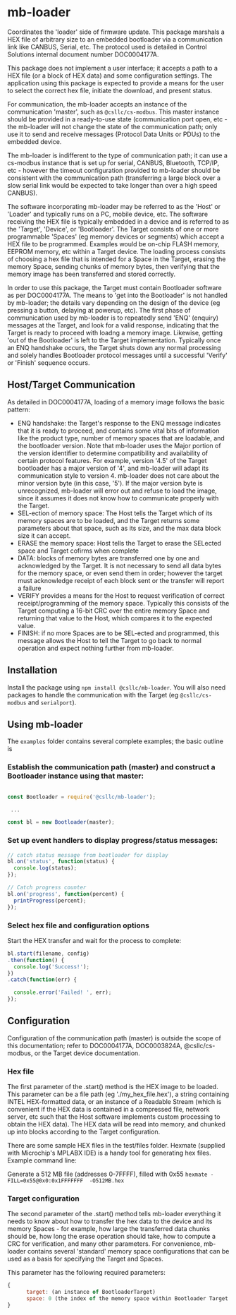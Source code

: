 # mb-loader

Coordinates the 'loader' side of firmware update.  This package marshals a HEX file of arbitrary size to an embedded bootloader via a communication link like CANBUS, Serial, etc. The protocol used is detailed in Control Solutions internal document number DOC0004177A.

This package does not implement a user interface; it accepts a path to a HEX file (or a block of HEX data) and some configuration settings.  The application using this package is expected to provide a means for the user to select the correct hex file, initiate the download, and present status.

For communication, the mb-loader accepts an instance of the communication 'master', such as `@csllc/cs-modbus`.  This master instance should be provided in a ready-to-use state (communication port open, etc - the mb-loader will not change the state of the communication path; only use it to send and receive messages (Protocol Data Units or PDUs) to the embedded device.

The mb-loader is indifferent to the type of communication path; it can use a cs-modbus instance that is set up for serial, CANBUS, Bluetooth, TCP/IP, etc - however the timeout configuration provided to mb-loader should be consistent with the communication path (transferring a large block over a slow serial link would be expected to take longer than over a high speed CANBUS).

The software incorporating mb-loader may be referred to as the 'Host' or 'Loader' and typically runs on a PC, mobile device, etc.  The software receiving the HEX file is typically embedded in a device and is referred to as the 'Target', 'Device', or 'Bootloader'.  The Target consists of one or more programmable 'Spaces' (eg memory devices or segments) which accept a HEX file to be programmed.  Examples would be on-chip FLASH memory, EEPROM memory, etc within a Target device. The loading process consists of choosing a hex file that is intended for a Space in the Target, erasing the memory Space, sending chunks of memory bytes, then verifying that the memory image has been transferred and stored correctly.

In order to use this package, the Target must contain Bootloader software as per DOC0004177A.  The means to 'get into the Bootloader' is not handled by mb-loader; the details vary depending on the design of the device (eg pressing a button, delaying at powerup, etc).  The first phase of communication used by mb-loader is to repeatedly send 'ENQ' (enquiry) messages at the Target, and look for a valid response, indicating that the Target is ready to proceed with loadng a memory image.  Likewise, getting 'out of the Bootloader' is left to the Target implementation.  Typically once an ENQ handshake occurs, the Target shuts down any normal processing and solely handles Bootloader protocol messages until a successful 'Verify' or 'Finish' sequence occurs.  

## Host/Target Communication
As detailed in DOC0004177A, loading of a memory image follows the basic pattern:

* ENQ handshake: the Target's response to the ENQ message indicates that it is ready to proceed, and contains some vital bits of information like the product type, number of memory spaces that are loadable, and the bootloader version.  Note that mb-loader uses the Major portion of the version identifier to determine compatibility and availability of certain protocol features.  For example, version '4.5' of the Target bootloader has a major version of '4', and mb-loader will adapt its communication style to version 4.  mb-loader does not care about the minor version byte (in this case, '5').  If the major version byte is unrecognized, mb-loader will error out and refuse to load the image, since it assumes it does not know how to communicate properly with the Target.
* SEL-ection of memory space: The Host tells the Target which of its memory spaces are to be loaded, and the Target returns some parameters about that space, such as its size, and the max data block size it can accept.
* ERASE the memory space: Host tells the Target to erase the SELected space and Target cofirms when complete
* DATA: blocks of memory bytes are transferred one by one and acknowledged by the Target.  It is not necessary to send all data bytes for the memory space, or even send them in order; however the target must acknowledge receipt of each block sent or the transfer will report a failure
* VERIFY provides a means for the Host to request verification of correct receipt/programming of the memory space.  Typically this consists of the Target computing a 16-bit CRC over the entire memory Space and returning that value to the Host, which compares it to the expected value.
* FINISH: if no more Spaces are to be SEL-ected and programmed, this message allows the Host to tell the Target to go back to normal operation and expect nothing further from mb-loader.

## Installation
Install the package using
`npm install @csllc/mb-loader`.  You will also need packages to handle the communication with the Target (eg `@csllc/cs-modbus` and `serialport`).

## Using mb-loader

The `examples` folder contains several complete examples; the basic outline is

### Establish the communication path (master) and construct a Bootloader instance using that master:
``` js

const Bootloader = require('@csllc/mb-loader');

 ...

const bl = new Bootloader(master);

```

### Set up event handlers to display progress/status messages:
``` js
// catch status message from bootloader for display
bl.on('status', function(status) {
  console.log(status);
});

// Catch progress counter
bl.on('progress', function(percent) {
  printProgress(percent);
});

```

### Select hex file and configuration options

Start the HEX transfer and wait for the process to complete:

``` js
bl.start(filename, config)
.then(function() {
  console.log('Success!');   
})
.catch(function(err) {

  console.error('Failed! ', err);
});


```

## Configuration

Configuration of the communication path (master) is outside the scope of this documentation; refer to DOC0004177A, DOC0003824A,  @csllc/cs-modbus, or the Target device documentation.

### Hex file

The first parameter of the .start() method is the HEX image to be loaded.  This parameter can be a file path (eg './my_hex_file.hex'), a string containing INTEL HEX-formatted data, or an instance of a Readable Stream (which is convenient if the HEX data is contained in a compressed file, network server, etc such that the Host software implements custom processing to obtain the HEX data).
The HEX data will be read into memory, and chunked up into blocks according to the Target configuration.

There are some sample HEX files in the test/files folder.  Hexmate (supplied with Microchip's MPLABX IDE) is a handy tool for generating hex files.  Example command line:

Generate a 512 MB file (addresses 0-7FFFF), filled with 0x55
`hexmate -FILL=0x55@0x0:0x1FFFFFFF  -O512MB.hex`

### Target configuration
The second parameter of the .start() method tells mb-loader everything it needs to know about how to transfer the hex data to the device and its memory Spaces - for example, how large the transferred data chunks should be, how long the erase operation should take, how to compute a CRC for verification, and many other parameters.  For convenience, mb-loader contains several 'standard' memory space configurations that can be used as a basis for specifying the Target and Spaces.

This parameter has the following required parameters:
``` js
{
      target: (an instance of BootloaderTarget)
      space: 0 (the index of the memory space within Bootloader Target that is to be loaded.)
}
```


